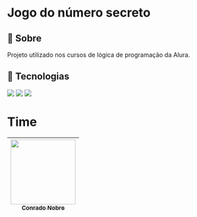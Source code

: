<h1>Jogo do número secreto</h1>

<h2>🔖 Sobre</h2>
<p>Projeto utilizado nos cursos de lógica de programação da Alura.</p>

## 🚀 Tecnologias
<div>
  <img src="https://img.shields.io/badge/HTML-239120?style=for-the-badge&logo=html5&logoColor=white">
  <img src="https://img.shields.io/badge/CSS-239120?&style=for-the-badge&logo=css3&logoColor=white">
  <img src="https://img.shields.io/badge/JavaScript-F7DF1E?style=for-the-badge&logo=javascript&logoColor=black">
</div>

# Time

| [<img src="https://github.com/Conrado1001/jogo-do-numero-secreto/assets/157172420/baa72817-13d0-4ecc-b977-6a4c92237087" width=150><br><sub>Conrado Nobre</sub>](https://github.com/Conrado1001) |
| :---: 
